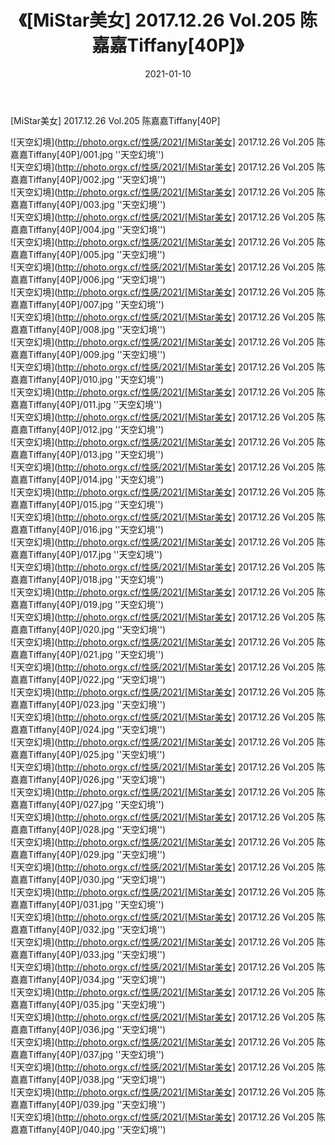 ﻿---
layout: post
title:  《[MiStar美女] 2017.12.26 Vol.205 陈嘉嘉Tiffany[40P]》
date:   2021-01-10
image: http://photo.orgx.cf/性感/2021/[MiStar美女] 2017.12.26 Vol.205 陈嘉嘉Tiffany[40P]/000.jpg
categories: [美女, 性感, 泳衣]
---

[MiStar美女] 2017.12.26 Vol.205 陈嘉嘉Tiffany[40P]



![天空幻境](http://photo.orgx.cf/性感/2021/[MiStar美女] 2017.12.26 Vol.205 陈嘉嘉Tiffany[40P]/001.jpg ''天空幻境'') <br>
![天空幻境](http://photo.orgx.cf/性感/2021/[MiStar美女] 2017.12.26 Vol.205 陈嘉嘉Tiffany[40P]/002.jpg ''天空幻境'') <br>
![天空幻境](http://photo.orgx.cf/性感/2021/[MiStar美女] 2017.12.26 Vol.205 陈嘉嘉Tiffany[40P]/003.jpg ''天空幻境'') <br>
![天空幻境](http://photo.orgx.cf/性感/2021/[MiStar美女] 2017.12.26 Vol.205 陈嘉嘉Tiffany[40P]/004.jpg ''天空幻境'') <br>
![天空幻境](http://photo.orgx.cf/性感/2021/[MiStar美女] 2017.12.26 Vol.205 陈嘉嘉Tiffany[40P]/005.jpg ''天空幻境'') <br>
![天空幻境](http://photo.orgx.cf/性感/2021/[MiStar美女] 2017.12.26 Vol.205 陈嘉嘉Tiffany[40P]/006.jpg ''天空幻境'') <br>
![天空幻境](http://photo.orgx.cf/性感/2021/[MiStar美女] 2017.12.26 Vol.205 陈嘉嘉Tiffany[40P]/007.jpg ''天空幻境'') <br>
![天空幻境](http://photo.orgx.cf/性感/2021/[MiStar美女] 2017.12.26 Vol.205 陈嘉嘉Tiffany[40P]/008.jpg ''天空幻境'') <br>
![天空幻境](http://photo.orgx.cf/性感/2021/[MiStar美女] 2017.12.26 Vol.205 陈嘉嘉Tiffany[40P]/009.jpg ''天空幻境'') <br>
![天空幻境](http://photo.orgx.cf/性感/2021/[MiStar美女] 2017.12.26 Vol.205 陈嘉嘉Tiffany[40P]/010.jpg ''天空幻境'') <br>
![天空幻境](http://photo.orgx.cf/性感/2021/[MiStar美女] 2017.12.26 Vol.205 陈嘉嘉Tiffany[40P]/011.jpg ''天空幻境'') <br>
![天空幻境](http://photo.orgx.cf/性感/2021/[MiStar美女] 2017.12.26 Vol.205 陈嘉嘉Tiffany[40P]/012.jpg ''天空幻境'') <br>
![天空幻境](http://photo.orgx.cf/性感/2021/[MiStar美女] 2017.12.26 Vol.205 陈嘉嘉Tiffany[40P]/013.jpg ''天空幻境'') <br>
![天空幻境](http://photo.orgx.cf/性感/2021/[MiStar美女] 2017.12.26 Vol.205 陈嘉嘉Tiffany[40P]/014.jpg ''天空幻境'') <br>
![天空幻境](http://photo.orgx.cf/性感/2021/[MiStar美女] 2017.12.26 Vol.205 陈嘉嘉Tiffany[40P]/015.jpg ''天空幻境'') <br>
![天空幻境](http://photo.orgx.cf/性感/2021/[MiStar美女] 2017.12.26 Vol.205 陈嘉嘉Tiffany[40P]/016.jpg ''天空幻境'') <br>
![天空幻境](http://photo.orgx.cf/性感/2021/[MiStar美女] 2017.12.26 Vol.205 陈嘉嘉Tiffany[40P]/017.jpg ''天空幻境'') <br>
![天空幻境](http://photo.orgx.cf/性感/2021/[MiStar美女] 2017.12.26 Vol.205 陈嘉嘉Tiffany[40P]/018.jpg ''天空幻境'') <br>
![天空幻境](http://photo.orgx.cf/性感/2021/[MiStar美女] 2017.12.26 Vol.205 陈嘉嘉Tiffany[40P]/019.jpg ''天空幻境'') <br>
![天空幻境](http://photo.orgx.cf/性感/2021/[MiStar美女] 2017.12.26 Vol.205 陈嘉嘉Tiffany[40P]/020.jpg ''天空幻境'') <br>
![天空幻境](http://photo.orgx.cf/性感/2021/[MiStar美女] 2017.12.26 Vol.205 陈嘉嘉Tiffany[40P]/021.jpg ''天空幻境'') <br>
![天空幻境](http://photo.orgx.cf/性感/2021/[MiStar美女] 2017.12.26 Vol.205 陈嘉嘉Tiffany[40P]/022.jpg ''天空幻境'') <br>
![天空幻境](http://photo.orgx.cf/性感/2021/[MiStar美女] 2017.12.26 Vol.205 陈嘉嘉Tiffany[40P]/023.jpg ''天空幻境'') <br>
![天空幻境](http://photo.orgx.cf/性感/2021/[MiStar美女] 2017.12.26 Vol.205 陈嘉嘉Tiffany[40P]/024.jpg ''天空幻境'') <br>
![天空幻境](http://photo.orgx.cf/性感/2021/[MiStar美女] 2017.12.26 Vol.205 陈嘉嘉Tiffany[40P]/025.jpg ''天空幻境'') <br>
![天空幻境](http://photo.orgx.cf/性感/2021/[MiStar美女] 2017.12.26 Vol.205 陈嘉嘉Tiffany[40P]/026.jpg ''天空幻境'') <br>
![天空幻境](http://photo.orgx.cf/性感/2021/[MiStar美女] 2017.12.26 Vol.205 陈嘉嘉Tiffany[40P]/027.jpg ''天空幻境'') <br>
![天空幻境](http://photo.orgx.cf/性感/2021/[MiStar美女] 2017.12.26 Vol.205 陈嘉嘉Tiffany[40P]/028.jpg ''天空幻境'') <br>
![天空幻境](http://photo.orgx.cf/性感/2021/[MiStar美女] 2017.12.26 Vol.205 陈嘉嘉Tiffany[40P]/029.jpg ''天空幻境'') <br>
![天空幻境](http://photo.orgx.cf/性感/2021/[MiStar美女] 2017.12.26 Vol.205 陈嘉嘉Tiffany[40P]/030.jpg ''天空幻境'') <br>
![天空幻境](http://photo.orgx.cf/性感/2021/[MiStar美女] 2017.12.26 Vol.205 陈嘉嘉Tiffany[40P]/031.jpg ''天空幻境'') <br>
![天空幻境](http://photo.orgx.cf/性感/2021/[MiStar美女] 2017.12.26 Vol.205 陈嘉嘉Tiffany[40P]/032.jpg ''天空幻境'') <br>
![天空幻境](http://photo.orgx.cf/性感/2021/[MiStar美女] 2017.12.26 Vol.205 陈嘉嘉Tiffany[40P]/033.jpg ''天空幻境'') <br>
![天空幻境](http://photo.orgx.cf/性感/2021/[MiStar美女] 2017.12.26 Vol.205 陈嘉嘉Tiffany[40P]/034.jpg ''天空幻境'') <br>
![天空幻境](http://photo.orgx.cf/性感/2021/[MiStar美女] 2017.12.26 Vol.205 陈嘉嘉Tiffany[40P]/035.jpg ''天空幻境'') <br>
![天空幻境](http://photo.orgx.cf/性感/2021/[MiStar美女] 2017.12.26 Vol.205 陈嘉嘉Tiffany[40P]/036.jpg ''天空幻境'') <br>
![天空幻境](http://photo.orgx.cf/性感/2021/[MiStar美女] 2017.12.26 Vol.205 陈嘉嘉Tiffany[40P]/037.jpg ''天空幻境'') <br>
![天空幻境](http://photo.orgx.cf/性感/2021/[MiStar美女] 2017.12.26 Vol.205 陈嘉嘉Tiffany[40P]/038.jpg ''天空幻境'') <br>
![天空幻境](http://photo.orgx.cf/性感/2021/[MiStar美女] 2017.12.26 Vol.205 陈嘉嘉Tiffany[40P]/039.jpg ''天空幻境'') <br>
![天空幻境](http://photo.orgx.cf/性感/2021/[MiStar美女] 2017.12.26 Vol.205 陈嘉嘉Tiffany[40P]/040.jpg ''天空幻境'') <br>